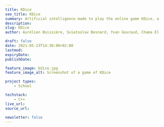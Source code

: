 ```yaml
---
title: KDice
seo_title: KDice
summary: Artificial intelligence made to play the online game KDice, a Risk-like game.
description: 
slug: KDice
author: Aurélien Boissière, Sviatoslav Besnard, Yvan Gouraud, Chama El Majeny

draft: false
date: 2021-05-23T14:30:00+02:00
lastmod: 
expiryDate: 
publishDate: 

feature_image: kdice.jpg
feature_image_alt: Screenshot of a game of KDice

project types:
    - School

techstack:
    - C++
live_url: 
source_url: 

newsletter: false
---
```


